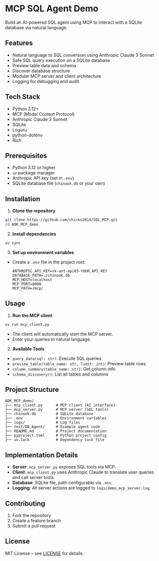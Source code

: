 
# MCP SQL Agent Demo

Build an AI-powered SQL agent using MCP to interact with a SQLite database via natural language.

## Features

- Natural language to SQL conversion using Anthropic Claude 3 Sonnet
- Safe SQL query execution on a SQLite database
- Preview table data and schema
- Discover database structure
- Modular MCP server and client architecture
- Logging for debugging and audit

## Tech Stack

- Python 3.12+
- MCP (Model Context Protocol)
- Anthropic Claude 3 Sonnet
- SQLite
- Loguru
- python-dotenv
- Rich

## Prerequisites

- Python 3.12 or higher
- `uv` package manager
- Anthropic API key (set in `.env`)
- SQLite database file (`chinook.db` or your own)

## Installation

1. **Clone the repository**
  ```sh
  git clone https://github.com/chicks2014/SQL_MCP.git
  cd ADK_MCP_demo
  ```

2. **Install dependencies**
  ```sh
  uv sync
  ```

3. **Set up environment variables**
  - Create a `.env` file in the project root:
    ```
    ANTHROPIC_API_KEY=sk-ant-api03-YOUR_API_KEY
    DATABASE_PATH=./chinook.db
    MCP_HOST=localhost
    MCP_PORT=8000
    MCP_PATH=/mcp/
    ```

## Usage

1. **Run the MCP client**
  ```sh
  uv run mcp_client.py
  ```
  - The client will automatically start the MCP server.
  - Enter your queries in natural language.

2. **Available Tools**
  - `query_data(sql: str)`: Execute SQL queries
  - `preview_table(table_name: str, limit: int)`: Preview table rows
  - `column_summary(table_name: str)`: Get column info
  - `schema_discovery()`: List all tables and columns

## Project Structure

```
ADK_MCP_demo/
├── mcp_client.py      # MCP client (AI interface)
├── mcp_server.py      # MCP server (SQL tools)
├── chinook.db         # SQLite database
├── .env               # Environment variables
├── logs/              # Log files
├── test/DB_Agent/     # Example agent code
├── README.md          # Project documentation
├── pyproject.toml     # Python project config
├── uv.lock            # Dependency lock file
```

## Implementation Details

- **Server**: `mcp_server.py` exposes SQL tools via MCP.
- **Client**: `mcp_client.py` uses Anthropic Claude to translate user queries and call server tools.
- **Database**: SQLite file, path configurable via `.env`.
- **Logging**: All server actions are logged to `logs/demo_mcp_server.log`.

## Contributing

1. Fork the repository
2. Create a feature branch
3. Submit a pull request

## License

MIT License – see [LICENSE](LICENSE) for details.
